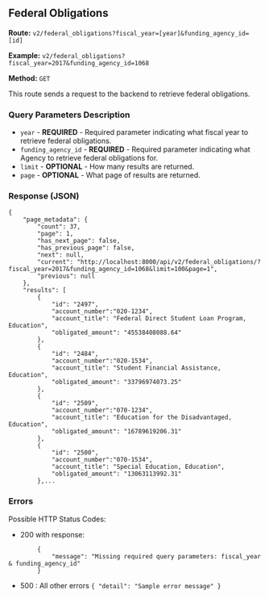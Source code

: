 ## Federal Obligations
**Route:** `v2/federal_obligations?fiscal_year=[year]&funding_agency_id=[id]`

**Example:** `v2/federal_obligations?fiscal_year=2017&funding_agency_id=1068`


**Method:** `GET`

This route sends a request to the backend to retrieve federal obligations.

### Query Parameters Description

* `year` - **REQUIRED** - Required parameter indicating what fiscal year to retrieve federal obligations.
* `funding_agency_id` - **REQUIRED** - Required parameter indicating what Agency to retrieve federal obligations for.
* `limit` - **OPTIONAL** - How many results are returned.
* `page` - **OPTIONAL** - What page of results are returned.

### Response (JSON) 

```
{
    "page_metadata": {
        "count": 37,
        "page": 1,
        "has_next_page": false,
        "has_previous_page": false,
        "next": null,
        "current": "http://localhost:8000/api/v2/federal_obligations/?fiscal_year=2017&funding_agency_id=1068&limit=100&page=1",
        "previous": null
    },
    "results": [
        {
            "id": "2497",
            "account_number":"020-1234",
            "account_title": "Federal Direct Student Loan Program, Education",
            "obligated_amount": "45538408088.64"
        },
        {
            "id": "2484",
            "account_number":"020-1534",
            "account_title": "Student Financial Assistance, Education",
            "obligated_amount": "33796974073.25"
        },
        {
            "id": "2509",
            "account_number":"070-1234",
            "account_title": "Education for the Disadvantaged, Education",
            "obligated_amount": "16789619206.31"
        },
        {
            "id": "2500",
            "account_number":"070-1534",
            "account_title": "Special Education, Education",
            "obligated_amount": "13063113992.31"
        },...

```

### Errors
Possible HTTP Status Codes:
* 200 with response: 
```
        {
            "message": "Missing required query parameters: fiscal_year & funding_agency_id"
        }
```

* 500 : All other errors
      ```
      {
        "detail": "Sample error message"
      }
      ```

